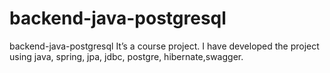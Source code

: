 # backend-java-postgresql
backend-java-postgresql It’s a course project. I have developed the project using java, spring, jpa, jdbc, postgre, hibernate,swagger.
